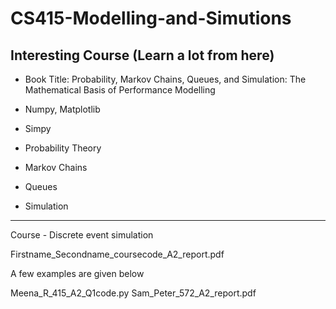 # CS415-Modelling-and-Simutions

## Interesting Course (Learn a lot from here)

- Book Title: Probability, Markov Chains, Queues, and Simulation: The Mathematical Basis of Performance Modelling

- Numpy, Matplotlib
- Simpy
- Probability Theory
- Markov Chains
- Queues
- Simulation

---

Course - Discrete event simulation

Firstname_Secondname_coursecode_A2_report.pdf

A few examples are given below

Meena_R_415_A2_Q1code.py
Sam_Peter_572_A2_report.pdf